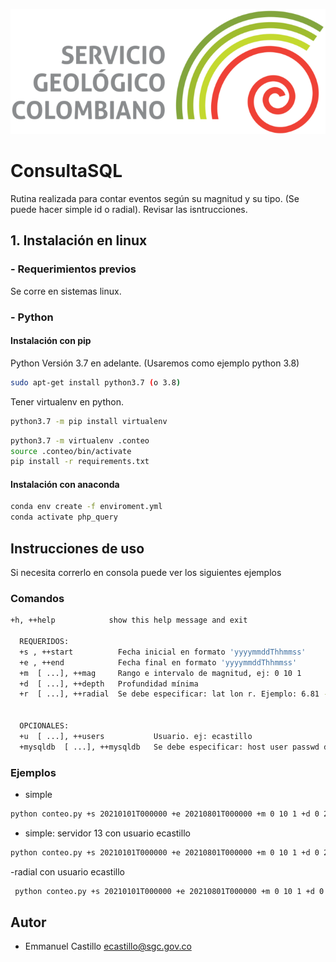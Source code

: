 ![SGC](images/sgc_logo.png)<!-- .element width="700"-->

# ConsultaSQL

Rutina realizada para contar eventos según su magnitud y su tipo. (Se puede hacer simple id o radial). Revisar las isntrucciones.  

## 1. Instalación en linux

### - Requerimientos previos
Se corre en sistemas linux.

### - Python
#### Instalación con pip 
Python Versión 3.7 en adelante. (Usaremos como ejemplo python 3.8)
```bash
sudo apt-get install python3.7 (o 3.8)
```
Tener virtualenv en python.
```bash
python3.7 -m pip install virtualenv
```


```bash
python3.7 -m virtualenv .conteo
source .conteo/bin/activate
pip install -r requirements.txt
```
#### Instalación con anaconda 
```bash
conda env create -f enviroment.yml
conda activate php_query
```


## Instrucciones de uso

Si necesita correrlo en consola puede ver los siguientes ejemplos


### Comandos

```bash
+h, ++help            show this help message and exit
  
  REQUERIDOS:
  +s , ++start          Fecha inicial en formato 'yyyymmddThhmmss'
  +e , ++end            Fecha final en formato 'yyyymmddThhmmss'
  +m  [ ...], ++mag     Rango e intervalo de magnitud, ej: 0 10 1
  +d  [ ...], ++depth   Profundidad mínima
  +r  [ ...], ++radial  Se debe especificar: lat lon r. Ejemplo: 6.81 -73.17 120
                        

  OPCIONALES:
  +u  [ ...], ++users           Usuario. ej: ecastillo
  +mysqldb  [ ...], ++mysqldb   Se debe especificar: host user passwd db. Ejemplo: 10.100.100.232 consulta consulta seiscomp3
```

### Ejemplos


- simple

```bash
python conteo.py +s 20210101T000000 +e 20210801T000000 +m 0 10 1 +d 0 200 
```
- simple: servidor 13 con usuario ecastillo

```bash
python conteo.py +s 20210101T000000 +e 20210801T000000 +m 0 10 1 +d 0 200 +u ecastillo +mysqldb 10.100.100.13 consulta consulta seiscomp3 +o prove.csv
```

-radial con usuario ecastillo
```bash
 python conteo.py +s 20210101T000000 +e 20210801T000000 +m 0 10 1 +d 0 200 +r 6.81 -73.17 120 +u ecastillo
```


## Autor

- Emmanuel  Castillo ecastillo@sgc.gov.co



